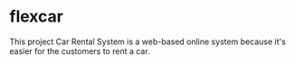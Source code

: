 # flexcar
This project Car Rental System is a web-based online system because it's easier for the customers to rent a car.
